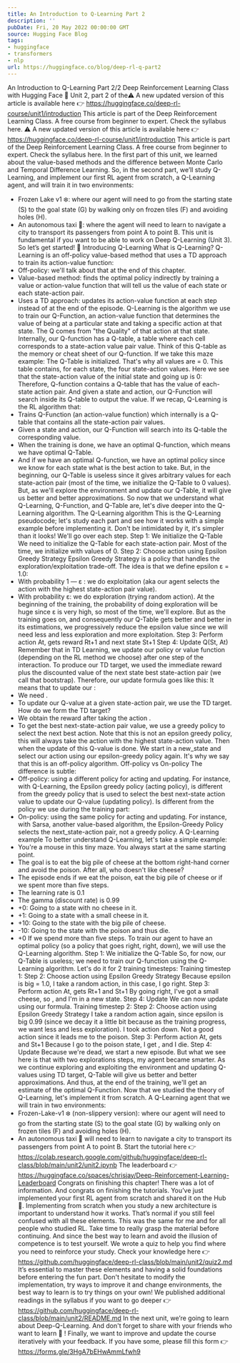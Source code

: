```yaml
---
title: An Introduction to Q-Learning Part 2
description: ''
pubDate: Fri, 20 May 2022 00:00:00 GMT
source: Hugging Face Blog
tags:
- huggingface
- transformers
- nlp
url: https://huggingface.co/blog/deep-rl-q-part2
---
```


An Introduction to Q-Learning Part 2/2
Deep Reinforcement Learning Class with Hugging Face 🤗
Unit 2, part 2 of the⚠️ A new updated version of this article is available here 👉 https://huggingface.co/deep-rl-course/unit1/introduction
This article is part of the Deep Reinforcement Learning Class. A free course from beginner to expert. Check the syllabus here.
⚠️ A new updated version of this article is available here 👉 https://huggingface.co/deep-rl-course/unit1/introduction
This article is part of the Deep Reinforcement Learning Class. A free course from beginner to expert. Check the syllabus here.
In the first part of this unit, we learned about the value-based methods and the difference between Monte Carlo and Temporal Difference Learning.
So, in the second part, we’ll study Q-Learning, and implement our first RL agent from scratch, a Q-Learning agent, and will train it in two environments:
- Frozen Lake v1 ❄️: where our agent will need to go from the starting state (S) to the goal state (G) by walking only on frozen tiles (F) and avoiding holes (H).
- An autonomous taxi 🚕: where the agent will need to learn to navigate a city to transport its passengers from point A to point B.
This unit is fundamental if you want to be able to work on Deep Q-Learning (Unit 3).
So let’s get started! 🚀
Introducing Q-Learning
What is Q-Learning?
Q-Learning is an off-policy value-based method that uses a TD approach to train its action-value function:
- Off-policy: we'll talk about that at the end of this chapter.
- Value-based method: finds the optimal policy indirectly by training a value or action-value function that will tell us the value of each state or each state-action pair.
- Uses a TD approach: updates its action-value function at each step instead of at the end of the episode.
Q-Learning is the algorithm we use to train our Q-Function, an action-value function that determines the value of being at a particular state and taking a specific action at that state.
The Q comes from "the Quality" of that action at that state.
Internally, our Q-function has a Q-table, a table where each cell corresponds to a state-action value pair value. Think of this Q-table as the memory or cheat sheet of our Q-function.
If we take this maze example:
The Q-Table is initialized. That's why all values are = 0. This table contains, for each state, the four state-action values.
Here we see that the state-action value of the initial state and going up is 0:
Therefore, Q-function contains a Q-table that has the value of each-state action pair. And given a state and action, our Q-Function will search inside its Q-table to output the value.
If we recap, Q-Learning is the RL algorithm that:
- Trains Q-Function (an action-value function) which internally is a Q-table that contains all the state-action pair values.
- Given a state and action, our Q-Function will search into its Q-table the corresponding value.
- When the training is done, we have an optimal Q-function, which means we have optimal Q-Table.
- And if we have an optimal Q-function, we have an optimal policy since we know for each state what is the best action to take.
But, in the beginning, our Q-Table is useless since it gives arbitrary values for each state-action pair (most of the time, we initialize the Q-Table to 0 values). But, as we'll explore the environment and update our Q-Table, it will give us better and better approximations.
So now that we understand what Q-Learning, Q-Function, and Q-Table are, let's dive deeper into the Q-Learning algorithm.
The Q-Learning algorithm
This is the Q-Learning pseudocode; let's study each part and see how it works with a simple example before implementing it. Don't be intimidated by it, it's simpler than it looks! We'll go over each step.
Step 1: We initialize the Q-Table
We need to initialize the Q-Table for each state-action pair. Most of the time, we initialize with values of 0.
Step 2: Choose action using Epsilon Greedy Strategy
Epsilon Greedy Strategy is a policy that handles the exploration/exploitation trade-off.
The idea is that we define epsilon ɛ = 1.0:
- With probability 1 — ɛ : we do exploitation (aka our agent selects the action with the highest state-action pair value).
- With probability ɛ: we do exploration (trying random action).
At the beginning of the training, the probability of doing exploration will be huge since ɛ is very high, so most of the time, we'll explore. But as the training goes on, and consequently our Q-Table gets better and better in its estimations, we progressively reduce the epsilon value since we will need less and less exploration and more exploitation.
Step 3: Perform action At, gets reward Rt+1 and next state St+1
Step 4: Update Q(St, At)
Remember that in TD Learning, we update our policy or value function (depending on the RL method we choose) after one step of the interaction.
To produce our TD target, we used the immediate reward plus the discounted value of the next state best state-action pair (we call that bootstrap).
Therefore, our update formula goes like this:
It means that to update our :
- We need .
- To update our Q-value at a given state-action pair, we use the TD target.
How do we form the TD target?
- We obtain the reward after taking the action .
- To get the best next-state-action pair value, we use a greedy policy to select the next best action. Note that this is not an epsilon greedy policy, this will always take the action with the highest state-action value.
Then when the update of this Q-value is done. We start in a new_state and select our action using our epsilon-greedy policy again.
It's why we say that this is an off-policy algorithm.
Off-policy vs On-policy
The difference is subtle:
- Off-policy: using a different policy for acting and updating.
For instance, with Q-Learning, the Epsilon greedy policy (acting policy), is different from the greedy policy that is used to select the best next-state action value to update our Q-value (updating policy).
Is different from the policy we use during the training part:
- On-policy: using the same policy for acting and updating.
For instance, with Sarsa, another value-based algorithm, the Epsilon-Greedy Policy selects the next_state-action pair, not a greedy policy.
A Q-Learning example
To better understand Q-Learning, let's take a simple example:
- You're a mouse in this tiny maze. You always start at the same starting point.
- The goal is to eat the big pile of cheese at the bottom right-hand corner and avoid the poison. After all, who doesn't like cheese?
- The episode ends if we eat the poison, eat the big pile of cheese or if we spent more than five steps.
- The learning rate is 0.1
- The gamma (discount rate) is 0.99
- +0: Going to a state with no cheese in it.
- +1: Going to a state with a small cheese in it.
- +10: Going to the state with the big pile of cheese.
- -10: Going to the state with the poison and thus die.
- +0 If we spend more than five steps.
To train our agent to have an optimal policy (so a policy that goes right, right, down), we will use the Q-Learning algorithm.
Step 1: We initialize the Q-Table
So, for now, our Q-Table is useless; we need to train our Q-function using the Q-Learning algorithm.
Let's do it for 2 training timesteps:
Training timestep 1:
Step 2: Choose action using Epsilon Greedy Strategy
Because epsilon is big = 1.0, I take a random action, in this case, I go right.
Step 3: Perform action At, gets Rt+1 and St+1
By going right, I've got a small cheese, so , and I'm in a new state.
Step 4: Update
We can now update using our formula.
Training timestep 2:
Step 2: Choose action using Epsilon Greedy Strategy
I take a random action again, since epsilon is big 0.99 (since we decay it a little bit because as the training progress, we want less and less exploration).
I took action down. Not a good action since it leads me to the poison.
Step 3: Perform action At, gets and St+1
Because I go to the poison state, I get , and I die.
Step 4: Update
Because we're dead, we start a new episode. But what we see here is that with two explorations steps, my agent became smarter.
As we continue exploring and exploiting the environment and updating Q-values using TD target, Q-Table will give us better and better approximations. And thus, at the end of the training, we'll get an estimate of the optimal Q-Function.
Now that we studied the theory of Q-Learning, let's implement it from scratch. A Q-Learning agent that we will train in two environments:
- Frozen-Lake-v1 ❄️ (non-slippery version): where our agent will need to go from the starting state (S) to the goal state (G) by walking only on frozen tiles (F) and avoiding holes (H).
- An autonomous taxi 🚕 will need to learn to navigate a city to transport its passengers from point A to point B.
Start the tutorial here 👉 https://colab.research.google.com/github/huggingface/deep-rl-class/blob/main/unit2/unit2.ipynb
The leaderboard 👉 https://huggingface.co/spaces/chrisjay/Deep-Reinforcement-Learning-Leaderboard
Congrats on finishing this chapter! There was a lot of information. And congrats on finishing the tutorials. You’ve just implemented your first RL agent from scratch and shared it on the Hub 🥳.
Implementing from scratch when you study a new architecture is important to understand how it works.
That’s normal if you still feel confused with all these elements. This was the same for me and for all people who studied RL.
Take time to really grasp the material before continuing.
And since the best way to learn and avoid the illusion of competence is to test yourself. We wrote a quiz to help you find where you need to reinforce your study. Check your knowledge here 👉 https://github.com/huggingface/deep-rl-class/blob/main/unit2/quiz2.md
It’s essential to master these elements and having a solid foundations before entering the fun part. Don't hesitate to modify the implementation, try ways to improve it and change environments, the best way to learn is to try things on your own!
We published additional readings in the syllabus if you want to go deeper 👉 https://github.com/huggingface/deep-rl-class/blob/main/unit2/README.md
In the next unit, we’re going to learn about Deep-Q-Learning.
And don't forget to share with your friends who want to learn 🤗 !
Finally, we want to improve and update the course iteratively with your feedback. If you have some, please fill this form 👉 https://forms.gle/3HgA7bEHwAmmLfwh9